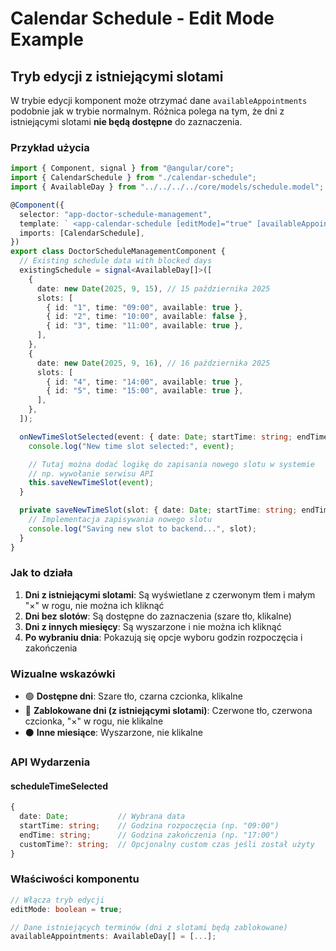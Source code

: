 # Calendar Schedule - Edit Mode Example

## Tryb edycji z istniejącymi slotami

W trybie edycji komponent może otrzymać dane `availableAppointments` podobnie jak w trybie normalnym. Różnica polega na tym, że dni z istniejącymi slotami **nie będą dostępne** do zaznaczenia.

### Przykład użycia

```typescript
import { Component, signal } from "@angular/core";
import { CalendarSchedule } from "./calendar-schedule";
import { AvailableDay } from "../../../../core/models/schedule.model";

@Component({
  selector: "app-doctor-schedule-management",
  template: ` <app-calendar-schedule [editMode]="true" [availableAppointments]="existingSchedule()" (scheduleTimeSelected)="onNewTimeSlotSelected($event)" /> `,
  imports: [CalendarSchedule],
})
export class DoctorScheduleManagementComponent {
  // Existing schedule data with blocked days
  existingSchedule = signal<AvailableDay[]>([
    {
      date: new Date(2025, 9, 15), // 15 października 2025
      slots: [
        { id: "1", time: "09:00", available: true },
        { id: "2", time: "10:00", available: false },
        { id: "3", time: "11:00", available: true },
      ],
    },
    {
      date: new Date(2025, 9, 16), // 16 października 2025
      slots: [
        { id: "4", time: "14:00", available: true },
        { id: "5", time: "15:00", available: true },
      ],
    },
  ]);

  onNewTimeSlotSelected(event: { date: Date; startTime: string; endTime: string; customTime?: string }) {
    console.log("New time slot selected:", event);

    // Tutaj można dodać logikę do zapisania nowego slotu w systemie
    // np. wywołanie serwisu API
    this.saveNewTimeSlot(event);
  }

  private saveNewTimeSlot(slot: { date: Date; startTime: string; endTime: string; customTime?: string }) {
    // Implementacja zapisywania nowego slotu
    console.log("Saving new slot to backend...", slot);
  }
}
```

### Jak to działa

1. **Dni z istniejącymi slotami**: Są wyświetlane z czerwonym tłem i małym "×" w rogu, nie można ich kliknąć
2. **Dni bez slotów**: Są dostępne do zaznaczenia (szare tło, klikalne)
3. **Dni z innych miesięcy**: Są wyszarzone i nie można ich kliknąć
4. **Po wybraniu dnia**: Pokazują się opcje wyboru godzin rozpoczęcia i zakończenia

### Wizualne wskazówki

- 🟢 **Dostępne dni**: Szare tło, czarna czcionka, klikalne
- 🔴 **Zablokowane dni (z istniejącymi slotami)**: Czerwone tło, czerwona czcionka, "×" w rogu, nie klikalne
- ⚫ **Inne miesiące**: Wyszarzone, nie klikalne

### API Wydarzenia

#### scheduleTimeSelected

```typescript
{
  date: Date;           // Wybrana data
  startTime: string;    // Godzina rozpoczęcia (np. "09:00")
  endTime: string;      // Godzina zakończenia (np. "17:00")
  customTime?: string;  // Opcjonalny custom czas jeśli został użyty
}
```

### Właściwości komponentu

```typescript
// Włącza tryb edycji
editMode: boolean = true;

// Dane istniejących terminów (dni z slotami będą zablokowane)
availableAppointments: AvailableDay[] = [...];
```
